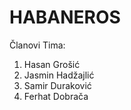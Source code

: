 # HABANEROS
Članovi Tima:

1. Hasan Grošić
2. Jasmin Hadžajlić
3. Samir Duraković
4. Ferhat Dobrača
